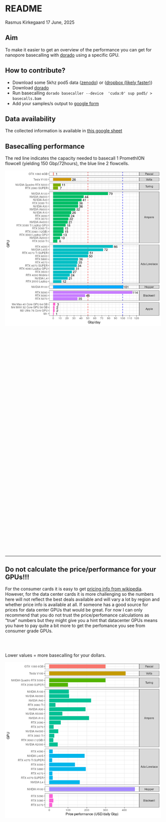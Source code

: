 README
================
Rasmus Kirkegaard
17 June, 2025

## Aim

To make it easier to get an overview of the performance you can get for
nanopore basecalling with
[dorado](https://github.com/nanoporetech/dorado) using a specific GPU.

## How to contribute?

- Download some 5khz pod5 data
  ([zenodo](https://zenodo.org/records/15180194)) or ([dropbox (likely
  faster)](https://www.dropbox.com/scl/fi/bpe4rxzst7odp4ia0xo28/basecalling_benchmarks_5khz_pod5s.tar.gz?rlkey=g1w76w3yooabdapycbsqvnln8&st=5u59ad6q&dl=0))
- Download [dorado](https://github.com/nanoporetech/dorado)
- Run basecalling
  `dorado basecaller --device  'cuda:0' sup pod5/ > basecalls.bam`
- Add your samples/s output to [google
  form](https://forms.gle/Qw1wiL662YrbHPxk6)

## Data availability

The collected information is available in [this google
sheet](https://docs.google.com/spreadsheets/d/1p_oqalXtyMomcoeh0CE-crBgxsGifBYMvTR7hHBqmEw/edit?usp=sharing)

## Basecalling performance

The red line indicates the capacity needed to basecall 1 PromethION
flowcell (yielding 150 Gbp/72hours), the blue line 2 flowcells.

![](README_files/figure-gfm/unnamed-chunk-2-1.png)<!-- -->

<br> <br> <br> <br> <br> <br> <br> <br> <br> <br> <br> <br> <br> <br>
<br> <br> <br> <br> <br> <br> <br> <br> <br> <br> <br> <br> <br> <br>
<br> <br> <br> <br> <br> <br> <br> <br> <br> <br> <br> <br> <br> <br>

------------------------------------------------------------------------

## Do not calculate the price/performance for your GPUs!!!

For the consumer cards it is easy to get [pricing info from
wikipedia](https://en.wikipedia.org/wiki/List_of_Nvidia_graphics_processing_units).
However, for the data center cards it is more challenging so the numbers
here will not reflect the best deals available and will vary a lot by
region and whether price info is available at all. If someone has a good
source for prices for data center GPUs that would be great. For now I
can only recommend that you do not trust the price/perfomance
calculations as “true” numbers but they might give you a hint that
datacenter GPUs means you have to pay quite a bit more to get the
perfomance you see from consumer grade GPUs.

<br> <br>

Lower values = more basecalling for your dollars.

![](README_files/figure-gfm/unnamed-chunk-3-1.png)<!-- -->
